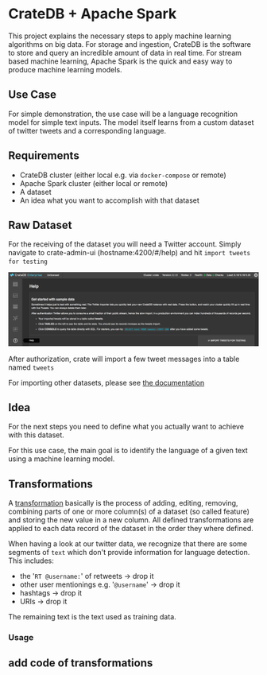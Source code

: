 # CrateDB + Apache Spark

This project explains the necessary steps to apply machine learning algorithms on big data.
For storage and ingestion, CrateDB is the software to store and query an incredible amount of data in real time.
For stream based machine learning, Apache Spark is the quick and easy way to produce machine learning models.

## Use Case

For simple demonstration, the use case will be a language recognition model for simple text inputs.
The model itself learns from a custom dataset of twitter tweets and a corresponding language.

## Requirements

* CrateDB cluster (either local e.g. via `docker-compose` or remote)
* Apache Spark cluster (either local or remote)
* A dataset
* An idea what you want to accomplish with that dataset

## Raw Dataset

For the receiving of the dataset you will need a Twitter account.
Simply navigate to crate-admin-ui (hostname:4200/#/help) and hit `import tweets for testing`

![alt text][import_tweets]

After authorization, crate will import a few tweet messages into a table named `tweets`

For importing other datasets, please see [the documentation](https://crate.io/docs/crate/guide/index.html)

## Idea

For the next steps you need to define what you actually want to achieve with this dataset.

For this use case, the main goal is to identify the language of a given text using a machine learning model.

## Transformations

A [transformation][definition_transformation] basically is the process of adding, editing, removing, combining parts of
one or more column(s) of a dataset (so called feature) and storing the new value in a new column.
All defined transformations are applied to each data record of the dataset in the order they where defined.

When having a look at our twitter data, we recognize that there are some segments of `text` which don't provide
information for language detection.
This includes:

* the '`RT @username:`' of retweets -> drop it
* other user mentionings e.g. '`@username`' -> drop it
* hashtags -> drop it
* URIs -> drop it

The remaining text is the text used as training data.

### Usage

## add code of transformations

[import_tweets]: import_tweets.png
[definition_transformation]: https://spark.apache.org/docs/latest/ml-pipeline.html#main-concepts-in-pipelines
